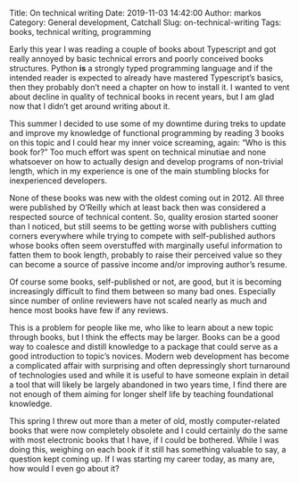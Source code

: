 Title: On technical writing
Date: 2019-11-03 14:42:00
Author: markos
Category: General development, Catchall
Slug: on-technical-writing
Tags: books, technical writing, programming

Early this year I was reading a couple of books about Typescript and got really annoyed by basic technical errors and poorly conceived books structures. Python **is** a strongly typed programming language and if the intended reader is expected to already have mastered Typescript’s basics, then they probably don’t need a chapter on how to install it. I wanted to vent about decline in quality of technical books in recent years, but I am glad now that I didn’t get around writing about it.

This summer I decided to use some of my downtime during treks to update and improve my knowledge of functional programming by reading 3 books on this topic and I could hear my inner voice screaming, again: “Who is this book for?” Too much effort was spent on technical minutiae and none whatsoever on how to actually design and develop programs of non-trivial length, which in my experience is one of the main stumbling blocks for inexperienced developers.

None of these books was new with the oldest coming out in 2012. All three were published by O’Reilly which at least back then was considered a respected source of technical content. So, quality erosion started sooner than I noticed, but still seems to be getting worse with publishers cutting corners everywhere while trying to compete with self-published authors whose books often seem overstuffed with marginally useful information to fatten them to book length, probably to raise their perceived value so they can become a source of passive income and/or improving author’s resume.

Of course some books, self-published or not, are good, but it is becoming increasingly difficult to find them between so many bad ones. Especially since number of online reviewers have not scaled nearly as much and hence most books have few if any reviews.

This is a problem for people like me, who like to learn about a new topic through books, but I think the effects may be larger. Books can be a good way to coalesce and distill knowledge to a package that could serve as a good introduction to topic’s novices. Modern web development has become a complicated affair with surprising and often depressingly short turnaround of technologies used and while it is useful to have someone explain in detail a tool that will likely be largely abandoned in two years time, I find there are not enough of them aiming for longer shelf life by teaching foundational knowledge.

This spring I threw out more than a meter of old, mostly computer-related books that were now completely obsolete and I could certainly do the same with most electronic books that I have, if I could be bothered. While I was doing this, weighing on each book if it still has something valuable to say, a question kept coming up. If I was starting my career today, as many are, how would I even go about it?
